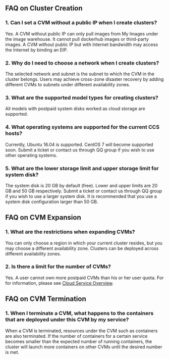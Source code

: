 ## FAQ on Cluster Creation
### 1. Can I set a CVM without a public IP when I create clusters?

Yes. A CVM without public IP can only pull images from My Images under the image warehouse. It cannot pull dockerhub images or third-party images.
A CVM without public IP but with Internet bandwidth may access the Internet by binding an EIP.

### 2. Why do I need to choose a network when I create clusters?
The selected network and subnet is the subnet to which the CVM in the cluster belongs. Users may achieve cross-zone disaster recovery by adding different CVMs to subnets under different availability zones.

### 3. What are the supported model types for creating clusters?
All models with postpaid system disks worked as cloud storage are supported.

### 4. What operating systems are supported for the current CCS hosts?
Currently, Ubuntu 16.04 is supported. CentOS 7 will become supported soon. Submit a ticket or contact us through QQ group if you wish to use other operating systems.

### 5. What are the lower storage limit and upper storage limit for system disk?
The system disk is 20 GB by default (free). Lower and upper limits are 20 GB and 50 GB respectively. Submit a ticket or contact us through QQ group if you wish to use a larger system disk. It is recommended that you use a system disk configuration larger than 50 GB.

## FAQ on CVM Expansion
### 1. What are the restrictions when expanding CVMs?
You can only choose a region in which your current cluster resides, but you may choose a different availability zone. Clusters can be deployed across different availability zones.

### 2. Is there a limit for the number of CVMs?
Yes. A user cannot own more postpaid CVMs than his or her user quota. For for information, please see [Cloud Service Overview](https://console.qcloud.com/cvm/overview).

## FAQ on CVM Termination
### 1. When I terminate a CVM, what happens to the containers that are deployed under this CVM by my service?
When a CVM is terminated, resources under the CVM such as containers are also terminated. If the number of containers for a certain service becomes smaller than the expected number of running containers, the cluster will launch more containers on other CVMs until the desired number is met.

